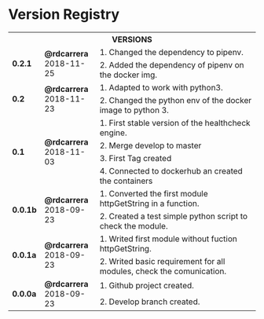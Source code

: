 # Version Registry

<table>
        <tr>
            <th colspan=3><b>VERSIONS</b></th>
        </tr>
         <tr>
            <td rowspan=2><b>0.2.1</b></td>
            <td rowspan=2><b>@rdcarrera</b><br>2018-11-25</td>
            <td>1. Changed the dependency to pipenv.</td>
            <tr>
              <td>2. Added the dependency of pipenv on the docker img.</td>
            </tr>
        </tr>
         <tr>
            <td rowspan=2><b>0.2</b></td>
            <td rowspan=2><b>@rdcarrera</b><br>2018-11-23</td>
            <td>1. Adapted to work with python3.</td>
            <tr>
              <td>2. Changed the python env of the docker image to python 3.</td>
            </tr>
        </tr>
        <tr>
            <td rowspan=4><b>0.1</b></td>
            <td rowspan=4><b>@rdcarrera</b><br>2018-11-03</td>
            <td>1. First stable version of the healthcheck engine.</td>
            <tr>
              <td>2. Merge develop to master</td>
            </tr>
            <tr>
              <td>3. First Tag created</td>
            </tr>
            <tr>
              <td>4. Connected to dockerhub an created the containers</td>
            </tr>
        </tr>
        <tr>
            <td rowspan=2><b>0.0.1b</b></td>
            <td rowspan=2><b>@rdcarrera</b><br>2018-09-23</td>
            <td>1. Converted the first module httpGetString in a function.</td>
            <tr>
              <td>2. Created a test simple python script to check the module.</td>
            </tr>
        </tr>
        <tr>
            <td rowspan=2><b>0.0.1a</b></td>
            <td rowspan=2><b>@rdcarrera</b><br>2018-09-23</td>
            <td>1. Writed first module without fuction httpGetString.</td>
            <tr>
              <td>2. Writed basic requirement for all modules, check the comunication.</td>
            </tr>
        </tr>
        <tr>
            <td rowspan=2><b>0.0.0a</b></td>
            <td rowspan=2><b>@rdcarrera</b><br>2018-09-23</td>
            <td>1. Github project created.</td>
            <tr>
              <td>2. Develop branch created.</td>
            </tr>
        </tr>
</table>
